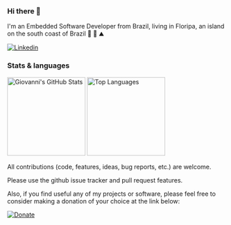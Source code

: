 ### Hi there 👋 

I'm an Embedded Software Developer from Brazil, living in Floripa, an island on the south coast of Brazil :ocean: :palm_tree: :mountain:

[![Linkedin](https://img.shields.io/badge/LinkedIn-0077B5?style=for-the-badge&logo=linkedin&logoColor=white)](https://www.linkedin.com/in/giovannibauermeister/)

### Stats & languages
<div style= "display: inline_block">
<img height="180em" alt="Giovanni's GitHub Stats" src="https://github-readme-stats.vercel.app/api?username=giobauermeister&show_icons=true&theme=highcontrast&count_private=false">
<img height="180em" alt="Top Languages" src="https://github-readme-stats.vercel.app/api/top-langs/?username=giobauermeister&layout=compact&langs_count=10&theme=highcontrast">
</div>

<!--
**giobauermeister/giobauermeister** is a ✨ _special_ ✨ repository because its `README.md` (this file) appears on your GitHub profile.

Here are some ideas to get you started:

- 🔭 I’m currently working on ...
- 🌱 I’m currently learning ...
- 👯 I’m looking to collaborate on ...
- 🤔 I’m looking for help with ...
- 💬 Ask me about ...
- 📫 How to reach me: ...
- 😄 Pronouns: ...
- ⚡ Fun fact: ...
-->

All contributions (code, features, ideas, bug reports, etc.) are welcome.

Please use the github issue tracker and pull request features.

Also, if you find useful any of my projects or software, please feel free to
consider making a donation of your choice at the link below:

[![Donate](https://www.paypalobjects.com/webstatic/i/logo/rebrand/ppcom.png)](https://www.paypal.me/giobauermeister)
